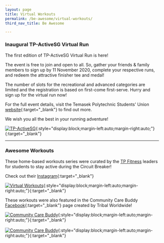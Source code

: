 ```yaml
---
layout: page
title: Virtual Workouts
permalink: /be-awesome/virtual-workouts/
third_nav_title: Be Awesome

---
```

### Inaugural TP-ActiveSG Virtual Run
The first edition of TP-ActiveSG Virtual Run is here! 

The event is free to join and open to all. So, gather your friends & family members to sign up by 11 November 2020, complete your respective runs, and redeem the attractive finisher tee and medal! 

The number of slots for the recreational and advanced categories are limited and the registration is based on first-come first-serve. Hurry and sign up for the virtual run now! 

For the full event details, visit the Temasek Polytechnic Students' Union [website](https://www.tpstudentsunion.com/learn-more){:target="_blank"} to find out more. 

We wish you all the best in your running adventure!

[![TP-ActiveSG]({{site.baseurl}}/images/BeAwesome-TPVirtualRun.jpeg)](https://www.tpstudentsunion.com/tp-virtual-run){:style="display:block;margin-left:auto;margin-right:auto;"}{:target="_blank"}

---
### Awesome Workouts ###
These home-based workouts series were curated by the <a href="https://tp-vc-prod.netlify.app/sports/tp_fitness/" target="_blank">TP Fitness</a> leaders for students to stay active during the Circuit Breaker!

Check out their [Instagram](https://www.instagram.com/tpfitnessofficial/){:target="_blank"}

[![Virtual Workouts]({{site.baseurl}}/images/BeAwesome-Virtual_Workout.png)](https://www.instagram.com/tpfitnessofficial/){:style="display:block;margin-left:auto;margin-right:auto;"}{:target="_blank"}<br>

These workouts were also featured in the Community Care Buddy [Facebook](https://www.facebook.com/iamaccb.sg/){:target="_blank"} page created by Tribal Worldwide!

[![Community Care Buddy]({{site.baseurl}}/images/BeAwesome-Virtual_Workout_iamccb2.png)](https://www.facebook.com/iamaccb.sg/videos/647361315911659){:style="display:block;margin-left:auto;margin-right:auto;"}{:target="_blank"}<br>
<br>
[![Community Care Buddy]({{site.baseurl}}/images/BeAwesome-Virtual_Workout_iamccb1.png)](https://www.facebook.com/iamaccb.sg/videos/654879775449245){:style="display:block;margin-left:auto;margin-right:auto;"}{:target="_blank"}

